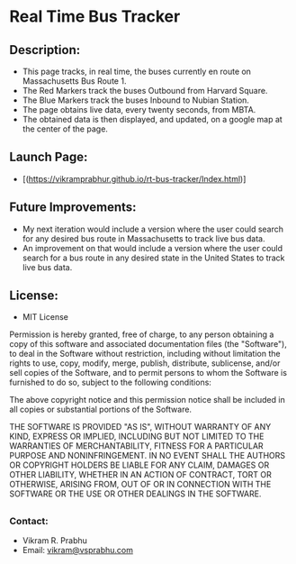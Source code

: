 # Real Time Bus Tracker

## Description:
  - This page tracks, in real time, the buses currently en route on Massachusetts Bus Route 1.
  - The Red Markers track the buses Outbound from Harvard Square.
  - The Blue Markers track the buses Inbound to Nubian Station.
  - The page obtains live data, every twenty seconds, from MBTA.
  - The obtained data is then displayed, and updated, on a google map at the center of the page. 

## Launch Page:

  - [(https://vikramprabhur.github.io/rt-bus-tracker/Index.html)]

## Future Improvements:
  - My next iteration would include a version where the user could search for any desired bus route in Massachusetts to track live bus data.
  - An improvement on that would include a version where the user could search for a bus route in any desired state in the United States to track live bus data.

## License:

- MIT License

Permission is hereby granted, free of charge, to any person obtaining a copy
of this software and associated documentation files (the "Software"), to deal
in the Software without restriction, including without limitation the rights
to use, copy, modify, merge, publish, distribute, sublicense, and/or sell
copies of the Software, and to permit persons to whom the Software is
furnished to do so, subject to the following conditions:

The above copyright notice and this permission notice shall be included in all
copies or substantial portions of the Software.

THE SOFTWARE IS PROVIDED "AS IS", WITHOUT WARRANTY OF ANY KIND, EXPRESS OR
IMPLIED, INCLUDING BUT NOT LIMITED TO THE WARRANTIES OF MERCHANTABILITY,
FITNESS FOR A PARTICULAR PURPOSE AND NONINFRINGEMENT. IN NO EVENT SHALL THE
AUTHORS OR COPYRIGHT HOLDERS BE LIABLE FOR ANY CLAIM, DAMAGES OR OTHER
LIABILITY, WHETHER IN AN ACTION OF CONTRACT, TORT OR OTHERWISE, ARISING FROM,
OUT OF OR IN CONNECTION WITH THE SOFTWARE OR THE USE OR OTHER DEALINGS IN THE
SOFTWARE.

##

### Contact:
- Vikram R. Prabhu
- Email: vikram@vsprabhu.com
